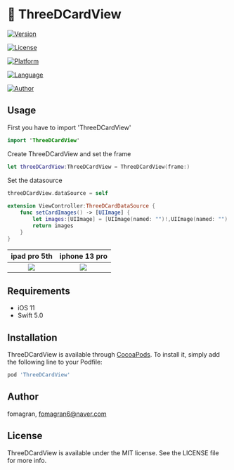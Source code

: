 # 🌌 ThreeDCardView

[![Version](https://img.shields.io/cocoapods/v/ThreeDCardView.svg?style=flat)](https://cocoapods.org/pods/ThreeDCardView)  

[![License](https://img.shields.io/badge/Licese-MIT-blueviolet)](https://cocoapods.org/pods/FomaViewableSound)   

[![Platform](https://img.shields.io/badge/Platform-iOS-yellow)](https://cocoapods.org/pods/FomaViewableSound)   

[![Language](https://img.shields.io/badge/Swift-5.0-orange)](https://cocoapods.org/pods/FomaViewableSound)   

[![Author](https://img.shields.io/badge/Author-Fomagran-green)](https://cocoapods.org/pods/FomaViewableSound)   

## Usage

First you have to import 'ThreeDCardView'   

```swift
import 'ThreeDCardView'
```

Create ThreeDCardView and set the frame 

``` swift
let threeDCardView:ThreeDCardView = ThreeDCardView(frame:)
```

Set the datasource

```swift
threeDCardView.dataSource = self
 
extension ViewController:ThreeDCardDataSource {
    func setCardImages() -> [UIImage] {
        let images:[UIImage] = [UIImage(named: "")!,UIImage(named: "")!,UIImage(named: "")!,UIImage(named: "")!]
        return images
    }
}
```

ipad pro 5th            |  iphone 13 pro
:-------------------------:|:-------------------------:
![](https://user-images.githubusercontent.com/47676921/147451696-6b363d59-5775-44a8-b602-ef000c9ac5c2.gif)  |  ![](https://user-images.githubusercontent.com/47676921/147451723-83a6749c-e27f-47c8-8c6b-f6893abe68ab.gif)

## Requirements

* iOS 11
* Swift 5.0

## Installation

ThreeDCardView is available through [CocoaPods](https://cocoapods.org). To install
it, simply add the following line to your Podfile:

```ruby
pod 'ThreeDCardView'
```

## Author

fomagran, fomagran6@naver.com

## License

ThreeDCardView is available under the MIT license. See the LICENSE file for more info.
